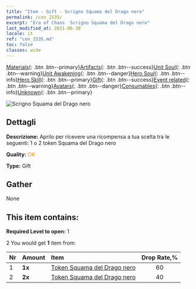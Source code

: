 ```yaml
---
title: "Item - Gift - Scrigno Squama del Drago nero"
permalink: /con_1535/
excerpt: "Era of Chaos  Scrigno Squama del Drago nero"
last_modified_at: 2021-06-30
locale: it
ref: "con_1535.md"
toc: false
classes: wide
---
```

 [Materials](/ItemsIT/){: .btn .btn--primary}[Artifacts](/ItemsIT/Artifacts/){: .btn .btn--success}[Unit Soul](/ItemsIT/UnitSoul/){: .btn .btn--warning}[Unit Awakening](/ItemsIT/UnitAwakening/){: .btn .btn--danger}[Hero Soul](/ItemsIT/HeroSoul/){: .btn .btn--info}[Hero Skill](/ItemsIT/HeroSkill/){: .btn .btn--primary}[Gift](/ItemsIT/Gift/){: .btn .btn--success}[Event related](/ItemsIT/Events/){: .btn .btn--warning}[Avatars](/ItemsIT/Avatars/){: .btn .btn--danger}[Consumables](/ItemsIT/Consumables/){: .btn .btn--info}[Unknown](/ItemsIT/Unknown/){: .btn .btn--primary}

 ![Scrigno Squama del Drago nero](/images/t/i_907149.png)

## Dettagli
 **Descrizione:** Aprilo per ricevere una ricompensa a tua scelta tra le seguenti: 1 o 2 token Squama del Drago nero

 **Quality:** <span style="color: #FF8C00">OK</span>

 **Type:** Gift

## Gather

  None

## This item contains:

 **Required Level to open:** 1

 2 You would get **1** item  from:

  | Nr | Amount |     Item    | Drop Rate,% |
  |:---|:-------|:------------|:---------:|
  | 1 |  **1x** | [Token Squama del Drago nero](/ItemsIT/con_993/) | 60 | 
  | 2 |  **2x** | [Token Squama del Drago nero](/ItemsIT/con_993/) | 40 | 
